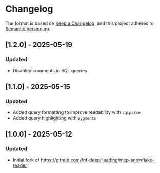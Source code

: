 # Changelog

The format is based on [Keep a Changelog](https://keepachangelog.com/en/1.0.0/),
and this project adheres to [Semantic Versioning](https://semver.org/spec/v2.0.0.html).

## [1.2.0] - 2025-05-19
### Updated
- Disabled comments in SQL queries

## [1.1.0] - 2025-05-15
### Updated
- Added query formatting to improve readability with `sqlparse`
- Added query highlighting with `pygments`

## [1.0.0] - 2025-05-12
### Updated
- Initial fork of https://github.com/fnf-deepHeading/mcp-snowflake-reader

